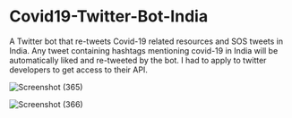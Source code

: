 # Covid19-Twitter-Bot-India
A Twitter bot that re-tweets Covid-19 related resources and SOS tweets in India.
Any tweet containing hashtags mentioning covid-19 in India will be automatically liked and re-tweeted by the bot.
I had to apply to twitter developers to get access to their API.

![Screenshot (365)](https://user-images.githubusercontent.com/51281688/130342324-edccdb39-3a33-42b7-8e8b-ec1cf8ab3412.png)


![Screenshot (366)](https://user-images.githubusercontent.com/51281688/130342361-5ffe84a9-0195-4c70-a197-133353d94f12.png)

